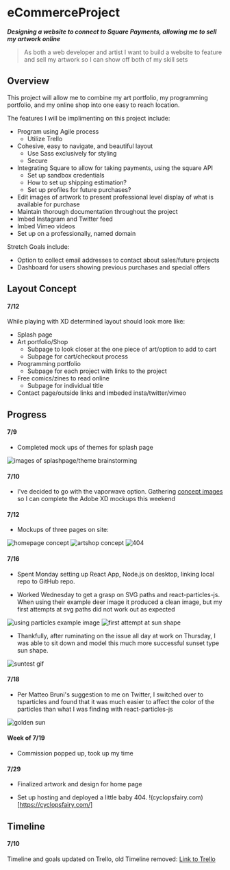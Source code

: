 # eCommerceProject
***Designing a website to connect to Square Payments, allowing me to sell my artwork online***

>As both a web developer and artist 
>I want to build a website to feature and sell my artwork 
>so I can show off both of my skill sets

## Overview

This project will allow me to combine my art portfolio, my programming portfolio, and my online shop into one easy to reach location.

The features I will be implimenting on this project include: 

- Program using Agile process
  - Utilize Trello
- Cohesive, easy to navigate, and beautiful layout
  - Use Sass exclusively for styling
  - Secure
- Integrating Square to allow for taking payments, using the square API
  - Set up sandbox credentials
  - How to set up shipping estimation? 
  - Set up profiles for future purchases? 
- Edit images of artwork to present professional level display of what is available for purchase
- Maintain thorough documentation throughout the project
- Imbed Instagram and Twitter feed
- Imbed Vimeo videos
- Set up on a professionally, named domain

Stretch Goals include: 

- Option to collect email addresses to contact about sales/future projects
- Dashboard for users showing previous purchases and special offers

## Layout Concept

#### 7/12

While playing with XD determined layout should look more like: 

- Splash page
- Art portfolio/Shop
  - Subpage to look closer at the one piece of art/option to add to cart
  - Subpage for cart/checkout process
- Programming portfolio
  - Subpage for each project with links to the project
- Free comics/zines to read online
  - Subpage for individual title
- Contact page/outside links and imbeded insta/twitter/vimeo

## Progress

#### 7/9

* Completed mock ups of themes for splash page

![images of splashpage/theme brainstorming](https://github.com/missjody/eCommerceProject/blob/master/themeBrainstorming.JPG)

#### 7/10

* I've decided to go with the vaporwave option. Gathering [concept images](https://www.pinterest.com/ladynajat/vaporwave-website-vision-board/) so I can complete the Adobe XD mockups this weekend

#### 7/12

* Mockups of three pages on site:

![homepage concept](https://github.com/missjody/eCommerceProject/blob/master/homepageconcept.JPG)
![artshop concept](https://github.com/missjody/eCommerceProject/blob/master/artshopconceptg.JPG)
![404](https://github.com/missjody/eCommerceProject/blob/master/404concept.JPG)

#### 7/16

* Spent Monday setting up React App, Node.js on desktop, linking local repo to GitHub repo.

* Worked Wednesday to get a grasp on SVG paths and react-particles-js. When using their example deer image it produced a clean image, but my first attempts at svg paths did not work out as expected

![using particles example image](https://github.com/missjody/eCommerceProject/blob/master/715cap1.JPG)
![first attempt at sun shape](https://github.com/missjody/eCommerceProject/blob/master/715cap2.JPG)

* Thankfully, after ruminating on the issue all day at work on Thursday, I was able to sit down and model this much more successful sunset type sun shape.

![suntest gif](https://github.com/missjody/eCommerceProject/blob/master/sun.gif)

#### 7/18

* Per Matteo Bruni's suggestion to me on Twitter, I switched over to tsparticles and found that it was much easier to affect the color of the particles than what I was finding with react-particles-js

![golden sun](https://github.com/missjody/eCommerceProject/blob/master/golden%20sun.gif)

#### Week of 7/19

* Commission popped up, took up my time

#### 7/29

* Finalized artwork and design for home page

* Set up hosting and deployed a little baby 404. !(cyclopsfairy.com)[https://cyclopsfairy.com/]
## Timeline

#### 7/10

Timeline and goals updated on Trello, old Timeline removed: [Link to Trello](https://trello.com/b/jNMs294S/ecommerce-project)
  

